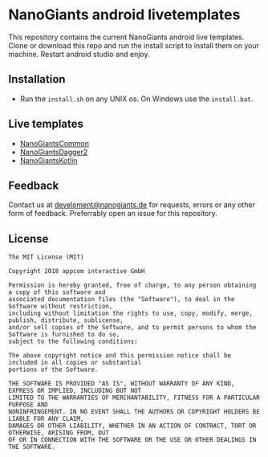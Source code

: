 # NanoGiants android livetemplates

This repository contains the current NanoGiants android live templates. Clone or download this repo and run the install script to install them on your machine. Restart android studio and enjoy.

Installation
-

* Run the `install.sh` on any UNIX os. On Windows use the `install.bat`.

Live templates
-

* [NanoGiantsCommon](documentation/NanoGiantsCommon.md)
* [NanoGiantsDagger2](documentation/NanoGiantsDagger2.md)
* [NanoGiantsKotlin](documentation/NanoGiantsKotlin.md)

Feedback
-

Contact us at <a href="mailto:develoment@nanogiants.de">develoment@nanogiants.de</a> for requests, errors 
or any other form of feedback. Preferrably open an issue for this repository.

License
-------
    The MIT License (MIT)

    Copyright 2018 appcom interactive GmbH

    Permission is hereby granted, free of charge, to any person obtaining a copy of this software and
    associated documentation files (the "Software"), to deal in the Software without restriction,
    including without limitation the rights to use, copy, modify, merge, publish, distribute, sublicense,
    and/or sell copies of the Software, and to permit persons to whom the Software is furnished to do so,
    subject to the following conditions:

    The above copyright notice and this permission notice shall be included in all copies or substantial
    portions of the Software.

    THE SOFTWARE IS PROVIDED "AS IS", WITHOUT WARRANTY OF ANY KIND, EXPRESS OR IMPLIED, INCLUDING BUT NOT
    LIMITED TO THE WARRANTIES OF MERCHANTABILITY, FITNESS FOR A PARTICULAR PURPOSE AND
    NONINFRINGEMENT. IN NO EVENT SHALL THE AUTHORS OR COPYRIGHT HOLDERS BE LIABLE FOR ANY CLAIM,
    DAMAGES OR OTHER LIABILITY, WHETHER IN AN ACTION OF CONTRACT, TORT OR OTHERWISE, ARISING FROM, OUT
    OF OR IN CONNECTION WITH THE SOFTWARE OR THE USE OR OTHER DEALINGS IN THE SOFTWARE.

